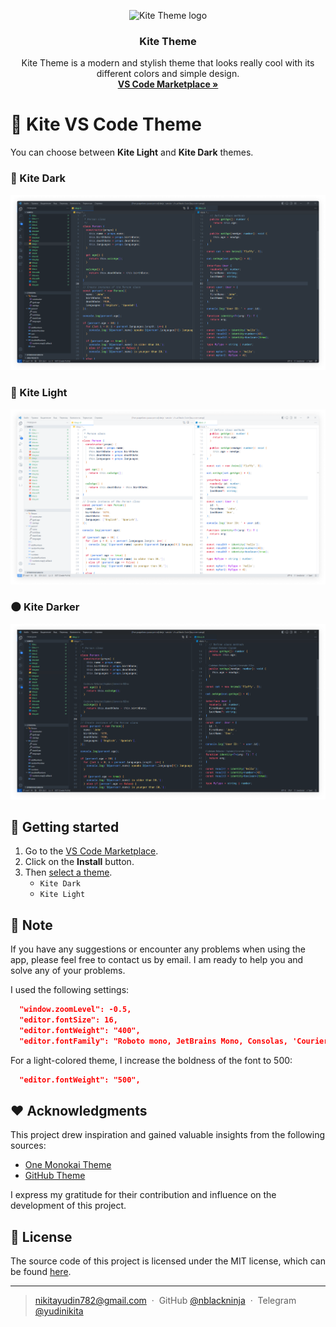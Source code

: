 <p align="center">
   <img src="https://github.com/nblackninja/vscode-theme-kite/assets/36636599/9551c408-92b5-46e6-9a5c-7af9769a3ac1" alt="Kite Theme logo" width="150">
</p>

<h3 align="center">Kite Theme</h3>

<p align="center">
  Kite Theme is a modern and stylish theme that looks really cool with its different colors and simple design.
  <br>
  <a href="https://marketplace.visualstudio.com/items?itemName=yudinikita.vscode-theme-kite"><strong>VS Code Marketplace »</strong></a>
</p>

# 🎨 Kite VS Code Theme

You can choose between **Kite Light** and **Kite Dark** themes.

### 🌚 Kite Dark

![Kite Dark Preview](images/preview-dark.png)

### 🌝 Kite Light

![Kite Light Preview](images/preview-light.png)

### 🌑 Kite Darker

![Kite Darker Preview](images/preview-darker.png)

## 📝 Getting started

1. Go to the [VS Code Marketplace](https://marketplace.visualstudio.com/items?itemName=yudinikita.vscode-theme-kite).
2. Click on the **Install** button.
3. Then [select a theme](https://code.visualstudio.com/docs/getstarted/themes#_selecting-the-color-theme).
    - `Kite Dark`
    - `Kite Light`

## 💬 Note

If you have any suggestions or encounter any problems when using the app, please feel free to contact us by email. I am ready to help you and solve any of your problems.

I used the following settings:

```json
  "window.zoomLevel": -0.5,
  "editor.fontSize": 16,
  "editor.fontWeight": "400",
  "editor.fontFamily": "Roboto mono, JetBrains Mono, Consolas, 'Courier New', monospace",
```

For a light-colored theme, I increase the boldness of the font to 500:

```json
  "editor.fontWeight": "500",
```

## ❤️ Acknowledgments

This project drew inspiration and gained valuable insights from the following sources:

- [One Monokai Theme](https://marketplace.visualstudio.com/items?itemName=azemoh.one-monokai)
- [GitHub Theme](https://marketplace.visualstudio.com/items?itemName=GitHub.github-vscode-theme)

I express my gratitude for their contribution and influence on the development of this project.

## 🔐 License

The source code of this project is licensed under the MIT license, which can be found [here](LICENSE).

---

> nikitayudin782@gmail.com &nbsp;&middot;&nbsp;
> GitHub [@nblackninja](https://github.com/с) &nbsp;&middot;&nbsp;
> Telegram [@yudinikita](https://t.me/yudinikita)

